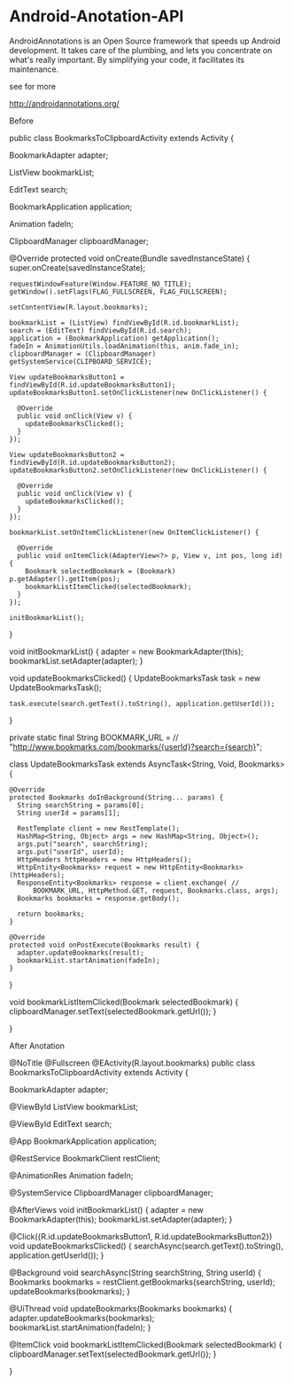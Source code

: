 Android-Anotation-API
=====================

AndroidAnnotations is an Open Source framework that speeds up Android development. 
It takes care of the plumbing, and lets you concentrate on what's really important. 
By simplifying your code, it facilitates its maintenance.

see for more 

http://androidannotations.org/

Before 

public class BookmarksToClipboardActivity extends Activity {
  
  BookmarkAdapter adapter;
 
  ListView bookmarkList;
 
  EditText search;
 
  BookmarkApplication application;
 
  Animation fadeIn;
 
  ClipboardManager clipboardManager;
 
  @Override
  protected void onCreate(Bundle savedInstanceState) {
    super.onCreate(savedInstanceState);
 
    requestWindowFeature(Window.FEATURE_NO_TITLE);
    getWindow().setFlags(FLAG_FULLSCREEN, FLAG_FULLSCREEN);
 
    setContentView(R.layout.bookmarks);
 
    bookmarkList = (ListView) findViewById(R.id.bookmarkList);
    search = (EditText) findViewById(R.id.search);
    application = (BookmarkApplication) getApplication();
    fadeIn = AnimationUtils.loadAnimation(this, anim.fade_in);
    clipboardManager = (ClipboardManager) getSystemService(CLIPBOARD_SERVICE);
 
    View updateBookmarksButton1 = findViewById(R.id.updateBookmarksButton1);
    updateBookmarksButton1.setOnClickListener(new OnClickListener() {
 
      @Override
      public void onClick(View v) {
        updateBookmarksClicked();
      }
    });
 
    View updateBookmarksButton2 = findViewById(R.id.updateBookmarksButton2);
    updateBookmarksButton2.setOnClickListener(new OnClickListener() {
 
      @Override
      public void onClick(View v) {
        updateBookmarksClicked();
      }
    });
 
    bookmarkList.setOnItemClickListener(new OnItemClickListener() {
 
      @Override
      public void onItemClick(AdapterView<?> p, View v, int pos, long id) {
        Bookmark selectedBookmark = (Bookmark) p.getAdapter().getItem(pos);
        bookmarkListItemClicked(selectedBookmark);
      }
    });
 
    initBookmarkList();
  }
 
  void initBookmarkList() {
    adapter = new BookmarkAdapter(this);
    bookmarkList.setAdapter(adapter);
  }
 
  void updateBookmarksClicked() {
    UpdateBookmarksTask task = new UpdateBookmarksTask();
 
    task.execute(search.getText().toString(), application.getUserId());
  }
  
  private static final String BOOKMARK_URL = //
  "http://www.bookmarks.com/bookmarks/{userId}?search={search}";
  
  
  class UpdateBookmarksTask extends AsyncTask<String, Void, Bookmarks> {
 
    @Override
    protected Bookmarks doInBackground(String... params) {
      String searchString = params[0];
      String userId = params[1];
 
      RestTemplate client = new RestTemplate();
      HashMap<String, Object> args = new HashMap<String, Object>();
      args.put("search", searchString);
      args.put("userId", userId);
      HttpHeaders httpHeaders = new HttpHeaders();
      HttpEntity<Bookmarks> request = new HttpEntity<Bookmarks>(httpHeaders);
      ResponseEntity<Bookmarks> response = client.exchange( //
          BOOKMARK_URL, HttpMethod.GET, request, Bookmarks.class, args);
      Bookmarks bookmarks = response.getBody();
 
      return bookmarks;
    }
 
    @Override
    protected void onPostExecute(Bookmarks result) {
      adapter.updateBookmarks(result);
      bookmarkList.startAnimation(fadeIn);
    }
    
  }
 
  void bookmarkListItemClicked(Bookmark selectedBookmark) {
    clipboardManager.setText(selectedBookmark.getUrl());
  }
 
}

After Anotation


@NoTitle
@Fullscreen
@EActivity(R.layout.bookmarks)
public class BookmarksToClipboardActivity extends Activity {
  
  BookmarkAdapter adapter;
  
  @ViewById
  ListView bookmarkList;
 
  @ViewById
  EditText search;
  
  @App
  BookmarkApplication application;
  
  @RestService
  BookmarkClient restClient;
 
  @AnimationRes
  Animation fadeIn;
  
  @SystemService
  ClipboardManager clipboardManager;
 
  @AfterViews
  void initBookmarkList() {
    adapter = new BookmarkAdapter(this);
    bookmarkList.setAdapter(adapter);
  }
  
  @Click({R.id.updateBookmarksButton1, R.id.updateBookmarksButton2})
  void updateBookmarksClicked() {
    searchAsync(search.getText().toString(), application.getUserId());
  }
  
  @Background
  void searchAsync(String searchString, String userId) {
    Bookmarks bookmarks = restClient.getBookmarks(searchString, userId);
    updateBookmarks(bookmarks);
  }
 
  @UiThread
  void updateBookmarks(Bookmarks bookmarks) {
    adapter.updateBookmarks(bookmarks);
    bookmarkList.startAnimation(fadeIn);
  }
  
  @ItemClick
  void bookmarkListItemClicked(Bookmark selectedBookmark) {
    clipboardManager.setText(selectedBookmark.getUrl());
  }
 
}
